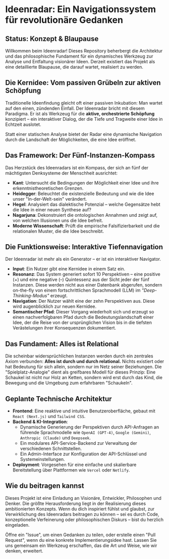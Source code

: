 # Ideenradar: Ein Navigationssystem für revolutionäre Gedanken

## Status: Konzept & Blaupause

Willkommen beim Ideenradar! Dieses Repository beherbergt die Architektur und das philosophische Fundament für ein dynamisches Werkzeug zur Analyse und Entfaltung visionärer Ideen. Derzeit existiert das Projekt als eine detaillierte Blaupause, die darauf wartet, realisiert zu werden.

## Die Kernidee: Vom passiven Grübeln zur aktiven Schöpfung

Traditionelle Ideenfindung gleicht oft einer passiven Inkubation: Man wartet auf den einen, zündenden Einfall. Der Ideenradar bricht mit diesem Paradigma. Er ist als Werkzeug für die **aktive, orchestrierte Schöpfung** konzipiert – ein interaktiver Dialog, der die Tiefe und Tragweite einer Idee in Echtzeit auslotet.

Statt einer statischen Analyse bietet der Radar eine dynamische Navigation durch die Landschaft der Möglichkeiten, die eine Idee eröffnet.

## Das Framework: Der Fünf-Instanzen-Kompass

Das Herzstück des Ideenradars ist ein Kompass, der sich an fünf der mächtigsten Denksysteme der Menschheit ausrichtet:

* **Kant**: Untersucht die Bedingungen der Möglichkeit einer Idee und ihre erkenntnistheoretischen Grenzen.
* **Heidegger**: Beleuchtet die existenzielle Bedeutung und wie die Idee unser "In-der-Welt-sein" verändert.
* **Hegel**: Analysiert das dialektische Potenzial – welche Gegensätze hebt die Idee in einer neuen Synthese auf?
* **Nagarjuna**: Dekonstruiert die ontologischen Annahmen und zeigt auf, von welchen Illusionen uns die Idee befreit.
* **Moderne Wissenschaft**: Prüft die empirische Falsifizierbarkeit und die relationalen Muster, die die Idee beschreibt.

## Die Funktionsweise: Interaktive Tiefennavigation

Der Ideenradar ist mehr als ein Generator – er ist ein interaktiver Navigator.

* **Input**: Ein Nutzer gibt eine Kernidee in einem Satz ein.
* **Resonanz**: Das System generiert sofort 10 Perspektiven – eine positive (+) und eine negative (–) Quintessenz aus der Sicht jeder der fünf Instanzen. Diese werden nicht aus einer Datenbank abgerufen, sondern on-the-fly von einem fortschrittlichen Sprachmodell (LLM) im *"Deep-Thinking-Modus"* erzeugt.
* **Navigation**: Der Nutzer wählt eine der zehn Perspektiven aus. Diese wird augenblicklich zur neuen Kernidee.
* **Semantischer Pfad**: Dieser Vorgang wiederholt sich und erzeugt so einen nachverfolgbaren Pfad durch die Bedeutungslandschaft einer Idee, der die Reise von der ursprünglichen Vision bis in die tiefsten Verästelungen ihrer Konsequenzen dokumentiert.

## Das Fundament: Alles ist Relational

Die scheinbar widersprüchlichen Instanzen werden durch ein zentrales Axiom verbunden: **Alles ist durch und durch relational.** Nichts existiert oder hat Bedeutung für sich allein, sondern nur im Netz seiner Beziehungen. Die "Spielplatz-Analogie" dient als greifbares Modell für dieses Prinzip: Eine Schaukel ist nicht nur Holz an Ketten, sondern wird erst durch das Kind, die Bewegung und die Umgebung zum erfahrbaren "Schaukeln".

## Geplante Technische Architektur

* **Frontend**: Eine reaktive und intuitive Benutzeroberfläche, gebaut mit `React (Next.js)` und `Tailwind CSS`.
* **Backend & KI-Integration**:
    * Dynamische Generierung der Perspektiven durch API-Anfragen an führende Sprachmodelle wie `OpenAI (GPT-4)`, `Google (Gemini)`, `Anthropic (Claude)` und `Deepseek`.
    * Ein modulares API-Service-Backend zur Verwaltung der verschiedenen Schnittstellen.
    * Ein Admin-Interface zur Konfiguration der API-Schlüssel und Systemeinstellungen.
* **Deployment**: Vorgesehen für eine einfache und skalierbare Bereitstellung über Plattformen wie `Vercel` oder `Netlify`.

## Wie du beitragen kannst

Dieses Projekt ist eine Einladung an Visionäre, Entwickler, Philosophen und Denker. Die größte Herausforderung liegt in der Realisierung dieses ambitionierten Konzepts. Wenn du dich inspiriert fühlst und glaubst, zur Verwirklichung des Ideenradars beitragen zu können – sei es durch Code, konzeptionelle Verfeinerung oder philosophischen Diskurs – bist du herzlich eingeladen.

Öffne ein "Issue", um einen Gedanken zu teilen, oder erstelle einen "Pull Request", wenn du eine konkrete Implementierungsidee hast. Lassen Sie uns gemeinsam ein Werkzeug erschaffen, das die Art und Weise, wie wir denken, erweitert.
